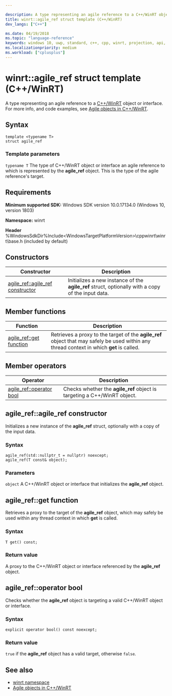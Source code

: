 ```yaml
---

description: A type representing an agile reference to a C++/WinRT object or interface.
title: winrt::agile_ref struct template (C++/WinRT)
dev_langs: ["C++"]

ms.date: 04/19/2018
ms.topic: "language-reference"
keywords: windows 10, uwp, standard, c++, cpp, winrt, projection, api, reference, agile
ms.localizationpriority: medium
ms.workload: ["cplusplus"]
---
```


# winrt::agile_ref struct template (C++/WinRT)
A type representing an agile reference to a [C++/WinRT](/windows/uwp/cpp-and-winrt-apis/intro-to-using-cpp-with-winrt) object or interface. For more info, and code examples, see [Agile objects in C++/WinRT](/windows/uwp/cpp-and-winrt-apis/agile-objects).

## Syntax
```cppwinrt
template <typename T>
struct agile_ref
```

### Template parameters
`typename T`
The type of C++/WinRT object or interface an agile reference to which is represented by the **agile_ref** object. This is the type of the agile reference's target.

## Requirements
**Minimum supported SDK:** Windows SDK version 10.0.17134.0 (Windows 10, version 1803)

**Namespace:** winrt

**Header** %WindowsSdkDir%Include\<WindowsTargetPlatformVersion>\cppwinrt\winrt\base.h (included by default)

## Constructors
|Constructor|Description|
|------------|-----------------|
|[agile_ref::agile_ref constructor](#agile_refagile_ref-constructor)|Initializes a new instance of the **agile_ref** struct, optionally with a copy of the input data.|

## Member functions
|Function|Description|
|------------|-----------------|
|[agile_ref::get function](#agile_refget-function)|Retrieves a proxy to the target of the **agile_ref** object that may safely be used within any thread context in which **get** is called.|

## Member operators
|Operator|Description|
|------------|-----------------|
|[agile_ref::operator bool](#agile_refoperator-bool)|Checks whether the **agile_ref** object is targeting a C++/WinRT object.|

## agile_ref::agile_ref constructor
Initializes a new instance of the **agile_ref** struct, optionally with a copy of the input data.

### Syntax
```cppwinrt
agile_ref(std::nullptr_t = nullptr) noexcept;
agile_ref(T const& object);
```

### Parameters
`object`
A C++/WinRT object or interface that initializes the **agile_ref** object.

## agile_ref::get function
Retrieves a proxy to the target of the **agile_ref** object, which may safely be used within any thread context in which **get** is called.

### Syntax
```cppwinrt
T get() const;
```

### Return value 
A proxy to the C++/WinRT object or interface referenced by the **agile_ref** object.

## agile_ref::operator bool
Checks whether the **agile_ref** object is targeting a valid C++/WinRT object or interface.

### Syntax
```cppwinrt
explicit operator bool() const noexcept;
```

### Return value
`true` if the **agile_ref** object has a valid target, otherwise `false`.

## See also 
* [winrt namespace](winrt.md)
* [Agile objects in C++/WinRT](/windows/uwp/cpp-and-winrt-apis/agile-objects)
